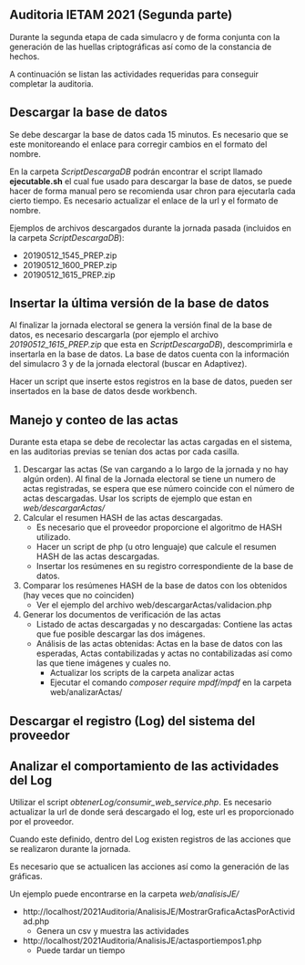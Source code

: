 ## Auditoria IETAM 2021 (Segunda parte)

Durante la segunda etapa de cada simulacro y de forma conjunta con la generación de las huellas criptográficas así como de la constancia de hechos.

A continuación se listan las actividades requeridas para conseguir completar la auditoria.

## Descargar la base de datos

Se debe descargar la base de datos cada 15 minutos. Es necesario que se este monitoreando el enlace para corregir cambios en el formato del nombre.

En la carpeta *ScriptDescargaDB* podrán encontrar el script llamado **ejecutable.sh** el cual fue usado para descargar la base de datos, se puede hacer de forma manual pero se recomienda usar chron para ejecutarla cada cierto tiempo. Es necesario actualizar el enlace de la url y el formato de nombre.

Ejemplos de archivos descargados durante la jornada pasada (incluidos en la carpeta *ScriptDescargaDB*):

* 20190512_1545_PREP.zip
* 20190512_1600_PREP.zip
* 20190512_1615_PREP.zip

## Insertar la última versión de la base de datos

Al finalizar la jornada electoral se genera la versión final de la base de datos, es necesario descargarla (por ejemplo el archivo *20190512_1615_PREP.zip* que esta en *ScriptDescargaDB*), descomprimirla e insertarla en la base de datos. La base de datos cuenta con la información del simulacro 3 y de la jornada electoral (buscar en Adaptivez).

Hacer un script que inserte estos registros en la base de datos, pueden ser insertados en la base de datos desde workbench.

## Manejo y conteo de las actas

Durante esta etapa se debe de recolectar las actas cargadas en el sistema, en las auditorias previas se tenían dos actas por cada casilla.

1. Descargar las actas (Se van cargando a lo largo de la jornada y no hay algún orden). Al final de la Jornada electoral se tiene un numero de actas registradas, se espera que ese número coincide con el número de actas descargadas. Usar los scripts de ejemplo que estan en *web/descargarActas/*
2. Calcular el resumen HASH de las actas descargadas.
   * Es necesario que el proveedor proporcione el algoritmo de HASH utilizado.
   * Hacer un script de php (u otro lenguaje) que calcule el resumen HASH de las actas descargadas.
   * Insertar los resúmenes en su registro correspondiente de la base de datos.
3. Comparar los resúmenes HASH de la base de datos con los obtenidos (hay veces que no coinciden) 
   * Ver el ejemplo del archivo web/descargarActas/validacion.php
4. Generar los documentos de verificación de las actas
   * Listado de actas descargadas y no descargadas: Contiene las actas que fue posible descargar las dos imágenes.
   * Análisis de las actas obtenidas: Actas en la base de datos con las esperadas, Actas contabilizadas y actas no contabilizadas así como las que tiene imágenes y cuales no.
     * Actualizar los scripts de la carpeta analizar actas
     * Ejecutar el comando *composer require mpdf/mpdf* en la carpeta web/analizarActas/

## Descargar el registro (Log) del sistema del proveedor

## Analizar el comportamiento de las actividades del Log

Utilizar el script *obtenerLog/consumir_web_service.php*. Es necesario actualizar la url de donde será descargado el log, este url es proporcionado por el proveedor.

Cuando este definido, dentro del Log existen registros de las acciones que se realizaron durante la jornada.

Es necesario que se actualicen las acciones así como la generación de las gráficas.

Un ejemplo puede encontrarse en la carpeta *web/analisisJE/*

* http://localhost/2021Auditoria/AnalisisJE/MostrarGraficaActasPorActividad.php
  * Genera un csv y muestra las actividades
* http://localhost/2021Auditoria/AnalisisJE/actasportiempos1.php
  * Puede tardar un tiempo